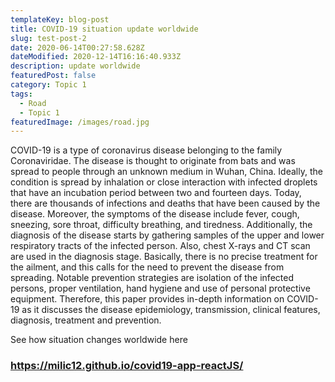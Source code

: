 ```yaml
---
templateKey: blog-post
title: COVID-19 situation update worldwide
slug: test-post-2
date: 2020-06-14T00:27:58.628Z
dateModified: 2020-12-14T16:16:40.933Z
description: update worldwide
featuredPost: false
category: Topic 1
tags:
  - Road
  - Topic 1
featuredImage: /images/road.jpg
---
```

<!--StartFragment-->

COVID-19 is a type of coronavirus disease belonging to the family Coronaviridae. The disease is thought to originate from bats and was spread to people through an unknown medium in Wuhan, China. Ideally, the condition is spread by inhalation or close interaction with infected droplets that have an incubation period between two and fourteen days. Today, there are thousands of infections and deaths that have been caused by the disease. Moreover, the symptoms of the disease include fever, cough, sneezing, sore throat, difficulty breathing, and tiredness. Additionally, the diagnosis of the disease starts by gathering samples of the upper and lower respiratory tracts of the infected person. Also, chest X-rays and CT scan are used in the diagnosis stage. Basically, there is no precise treatment for the ailment, and this calls for the need to prevent the disease from spreading. Notable prevention strategies are isolation of the infected persons, proper ventilation, hand hygiene and use of personal protective equipment. Therefore, this paper provides in-depth information on COVID-19 as it discusses the disease epidemiology, transmission, clinical features, diagnosis, treatment and prevention.

See how situation changes worldwide here 

### <https://milic12.github.io/covid19-app-reactJS/>





<!--EndFragment-->